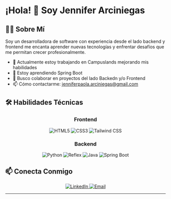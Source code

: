 # ¡Hola! 👋 Soy Jennifer Arciniegas 


## 👨‍💻 Sobre Mí



Soy un desarrolladora de software con experiencia desde el lado backend y frontend me encanta aprender nuevas tecnologías y enfrentar desafíos que me permitan crecer profesionalmente.

- 🔭 Actualmente estoy trabajando en Campuslands mejorando mis habilidades
- 🌱 Estoy aprendiendo Spring Boot
- 👯 Busco colaborar en proyectos del lado Backedn y/o Frontend
- 📫 Cómo contactarme: jenniferpaola.arciniegas@gmail.com

## 🛠️ Habilidades Técnicas

<div align="center">

### Frontend
  
<img src="https://img.shields.io/badge/HTML5-E34F26?style=for-the-badge&logo=html5&logoColor=white" alt="HTML5" />
<img src="https://img.shields.io/badge/CSS3-1572B6?style=for-the-badge&logo=css3&logoColor=white" alt="CSS3" />
<img src="https://img.shields.io/badge/Tailwind_CSS-38B2AC?style=for-the-badge&logo=tailwind-css&logoColor=white" alt="Tailwind CSS" />

### Backend
  
<img src="https://img.shields.io/badge/Python-3776AB?style=for-the-badge&logo=python&logoColor=white" alt="Python" />
<img src="https://img.shields.io/badge/Reflex-3776AB?style=for-the-badge" alt="Reflex " />
<img src="https://img.shields.io/badge/Java-ED8B00?style=for-the-badge&logo=java&logoColor=white" alt="Java" />
<img src="https://img.shields.io/badge/Spring_Boot-6DB33F?style=for-the-badge&logo=spring-boot&logoColor=white" alt="Spring Boot" />

</div>



## 📫 Conecta Conmigo

<div align="center">
  <a href="www.linkedin.com/in/jennifer-arciniegas-arciniegas-300628245">
    <img src="https://img.shields.io/badge/LinkedIn-0077B5?style=for-the-badge&logo=linkedin&logoColor=white" alt="LinkedIn" />
  </a>
 
  <a href="jenniferpaola.arciniegas@gmail.com">
    <img src="https://img.shields.io/badge/Email-D14836?style=for-the-badge&logo=gmail&logoColor=white" alt="Email" />
  </a>
</div>

---

